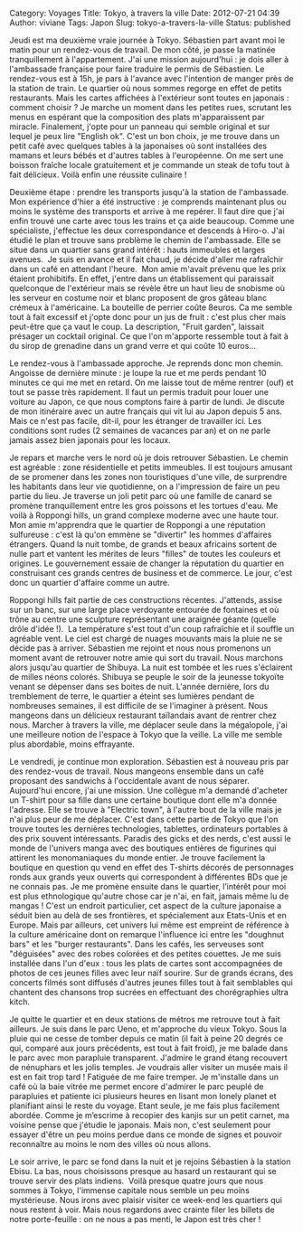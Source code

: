 Category: Voyages
Title: Tokyo, à travers la ville
Date: 2012-07-21 04:39
Author: viviane
Tags: Japon
Slug: tokyo-a-travers-la-ville
Status: published

Jeudi est ma deuxième vraie journée à Tokyo. Sébastien part avant moi le matin pour un rendez-vous de travail. De mon côté, je passe la matinée tranquillement à l'appartement. J'ai une mission aujourd'hui : je dois aller à l'ambassade française pour faire traduire le permis de Sébastien. Le rendez-vous est à 15h, je pars à l'avance avec l'intention de manger près de la station de train. Le quartier où nous sommes regorge en effet de petits restaurants. Mais les cartes affichées à l'extérieur sont toutes en japonais : comment choisir ? Je marche un moment dans les petites rues, scrutant les menus en espérant que la composition des plats m'apparaissent par miracle. Finalement, j'opte pour un panneau qui semble original et sur lequel je peux lire "English ok". C'est un bon choix, je me trouve dans un petit café avec quelques tables à la japonaises où sont installées des mamans et leurs bébés et d'autres tables à l'européenne. On me sert une boisson fraîche locale gratuitement et je commande un steak de tofu tout à fait délicieux. Voilà enfin une réussite culinaire !

Deuxième étape : prendre les transports jusqu'à la station de l'ambassade. Mon expérience d'hier a été instructive : je comprends maintenant plus ou moins le système des transports et arrive à me repérer. Il faut dire que j'ai enfin trouvé une carte avec tous les trains et ça aide beaucoup. Comme une spécialiste, j'effectue les deux correspondance et descends à Hiro-o. J'ai étudié le plan et trouve sans problème le chemin de l'ambassade. Elle se situe dans un quartier sans grand intérêt : hauts immeubles et larges avenues.  Je suis en avance et il fait chaud, je décide d'aller me rafraîchir dans un café en attendant l'heure.  Mon amie m'avait prévenu que les prix étaient prohibitifs. En effet, j'entre dans un établissement qui paraissait quelconque de l'extérieur mais se révèle être un haut lieu de snobisme où les serveur en costume noir et blanc proposent de gros gâteau blanc crémeux à l'américaine. La bouteille de perrier coûte 8euros. Ca me semble tout à fait excessif et j'opte donc pour un jus de fruit : c'est plus cher mais peut-être que ça vaut le coup. La description, "Fruit garden", laissait présager un cocktail original. Ce que l'on m'apporte ressemble tout à fait à du sirop de grenadine dans un grand verre et qui coûte 10 euros...

Le rendez-vous à l'ambassade approche. Je reprends donc mon chemin. Angoisse de dernière minute : je loupe la rue et me perds pendant 10 minutes ce qui me met en retard. On me laisse tout de même rentrer (ouf) et tout se passe très rapidement. Il faut un permis traduit pour louer une voiture au Japon, ce que nous comptons faire à partir de lundi. Je discute de mon itinéraire avec un autre français qui vit lui au Japon depuis 5 ans. Mais ce n'est pas facile, dit-il, pour les étranger de travailler ici. Les conditions sont rudes (2 semaines de vacances par an) et on ne parle jamais assez bien japonais pour les locaux.

Je repars et marche vers le nord où je dois retrouver Sébastien. Le chemin est agréable : zone résidentielle et petits immeubles. Il est toujours amusant de se promener dans les zones non touristiques d'une ville, de surprendre les habitants dans leur vie quotidienne, on a l'impression de faire un peu partie du lieu. Je traverse un joli petit parc où une famille de canard se promène tranquillement entre les gros poissons et les tortues d'eau. Me voilà à Roppongi hills, un grand complexe moderne avec une haute tour. Mon amie m'apprendra que le quartier de Roppongi a une réputation sulfureuse : c'est là qu'on emmène se "divertir" les hommes d'affaires étrangers. Quand la nuit tombe, de grands et beaux africains sortent de nulle part et vantent les mérites de leurs "filles" de toutes les couleurs et origines. Le gouvernement essaie de changer la réputation du quartier en construisant ces grands centres de business et de commerce. Le jour, c'est donc un quartier d'affaire comme un autre.

Roppongi hills fait partie de ces constructions récentes. J'attends, assise sur un banc, sur une large place verdoyante entourée de fontaines et où trône au centre une sculpture représentant une araignée géante (quelle drôle d'idée !).  La température s'est tout d'un coup rafraîchie et il souffle un agréable vent. Le ciel est chargé de nuages mouvants mais la pluie ne se décide pas à arriver. Sébastien me rejoint et nous nous promenons un moment avant de retrouver notre amie qui sort du travail. Nous marchons alors jusqu'au quartier de Shibuya. La nuit est tombée et les rues s'éclairent de milles néons colorés. Shibuya se peuple le soir de la jeunesse tokyoïte venant se dépenser dans ses boites de nuit. L'année dernière, lors du tremblement de terre, le quartier a éteint ses lumières pendant de nombreuses semaines, il est difficile de se l'imaginer à présent. Nous mangeons dans un délicieux restaurant taïlandais avant de rentrer chez nous. Marcher à travers la ville, me déplacer seule dans la mégalopole, j'ai une meilleure notion de l'espace à Tokyo que la veille. La ville me semble plus abordable, moins effrayante.

Le vendredi, je continue mon exploration. Sébastien est à nouveau pris par des rendez-vous de travail. Nous mangeons ensemble dans un café proposant des sandwichs à l'occidentale avant de nous séparer. Aujourd'hui encore, j'ai une mission. Une collègue m'a demandé d'acheter un T-shirt pour sa fille dans une certaine boutique dont elle m'a donnée l'adresse. Elle se trouve à "Electric town", à l'autre bout de la ville mais je n'ai plus peur de me déplacer. C'est dans cette partie de Tokyo que l'on trouve toutes les dernières technologies, tablettes, ordinateurs portables à des prix souvent intéressants. Paradis des gicks et des nerds, c'est aussi le monde de l'univers manga avec des boutiques entières de figurines qui attirent les monomaniaques du monde entier. Je trouve facilement la boutique en question qu vend en effet des T-shirts décorés de personnages ronds aux grands yeux ouverts qui correspondent à différentes BDs que je ne connais pas. Je me promène ensuite dans le quartier, l’intérêt pour moi est plus ethnologique qu'autre chose car je n'ai, en fait, jamais même lu de mangas ! C'est un endroit particulier, cet aspect de la culture japonaise a séduit bien au delà de ses frontières, et spécialement aux Etats-Unis et en Europe. Mais par ailleurs, cet univers lui même est empreint de référence à la culture américaine dont on remarque l'influence ici entre les "doughnut bars" et les "burger restaurants". Dans les cafés, les serveuses sont "déguisées" avec des robes colorées et des petites couettes. Je me suis installée dans l'un d'eux : tous les plats de cartes sont accompagnées de photos de ces jeunes filles avec leur naïf sourire. Sur de grands écrans, des concerts filmés sont diffusés d'autres jeunes filles tout à fait semblables qui chantent des chansons trop sucrées en effectuant des chorégraphies ultra kitch.

Je quitte le quartier et en deux stations de métros me retrouve tout à fait ailleurs. Je suis dans le parc Ueno, et m'approche du vieux Tokyo. Sous la pluie qui ne cesse de tomber depuis ce matin (il fait à peine 20 degrés ce qui, comparé aux jours précédents, est tout à fait froid), je me balade dans le parc avec mon parapluie transparent. J'admire le grand étang recouvert de nénuphars et les jolis temples. Je voudrais aller visiter un musée mais il est en fait trop tard ! Fatiguée de me faire tremper. Je m'installe dans un café où la baie vitrée me permet encore d'admirer le parc peuplé de parapluies et patiente ici plusieurs heures en lisant mon lonely planet et planifiant ainsi le reste du voyage. Etant seule, je me fais plus facilement abordée. Comme je m’escrime à recopier des kanjis sur un petit carnet, ma voisine pense que j'étudie le japonais. Mais non, c'est seulement pour essayer d'être un peu moins perdue dans ce monde de signes et pouvoir reconnaître au moins le nom des villes où nous allons.

Le soir arrive, le parc se fond dans la nuit et je rejoins Sébastien à la station Ebisu. La bas, nous choisissons presque au hasard un restaurant qui se trouve servir des plats indiens.  Voilà presque quatre jours que nous sommes à Tokyo, l'immense capitale nous semble un peu moins mystérieuse. Nous irons avec plaisir visiter ce week-end les quartiers qui nous restent à voir. Mais nous regardons avec crainte filer les billets de notre porte-feuille : on ne nous a pas menti, le Japon est très cher !